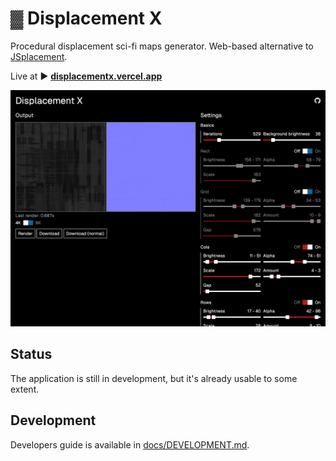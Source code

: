 # ▓ Displacement X

Procedural displacement sci-fi maps generator. Web-based alternative to [JSplacement](https://www.google.com/search?q=JSplacement).

Live at ▶ **[displacementx.vercel.app](https://displacementx.vercel.app/)**

<img src="./docs/screenshot.png" alt="Displacement X application screenshot"/>

## Status

The application is still in development, but it's already usable to some extent.

## Development

Developers guide is available in [docs/DEVELOPMENT.md](docs/DEVELOPMENT.md).
